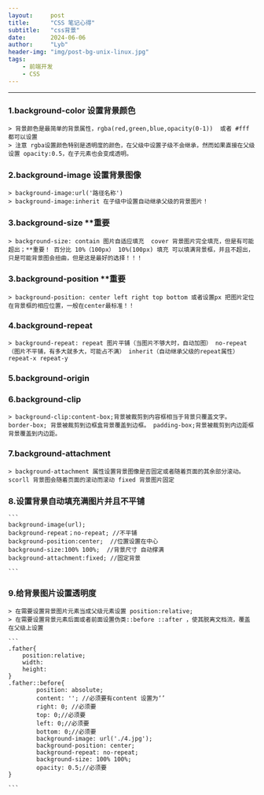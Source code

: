 ```yaml
---
layout:     post
title:      "CSS 笔记心得"
subtitle:   "css背景"
date:       2024-06-06
author:     "Lyb"
header-img: "img/post-bg-unix-linux.jpg"
tags:
    - 前端开发
    - CSS
---
```

----

### 1.background-color 设置背景颜色

    > 背景颜色是最简单的背景属性，rgba(red,green,blue,opacity(0-1))  或者 #fff 都可以设置
    > 注意 rgba设置颜色特别是透明度的颜色，在父级中设置子级不会继承，然而如果直接在父级设置 opacity:0.5，在子元素也会变成透明。 

### 2.background-image 设置背景图像
    > background-image:url('路径名称')
    > background-image:inherit 在子级中设置自动继承父级的背景图片！

### 3.background-size **重要
    > background-size: contain 图片自适应填充  cover 背景图片完全填充，但是有可能超出；**重要！ 百分比 10%（100px） 10%(100px) 填充 可以填满背景框，并且不超出，只是可能背景图会扭曲，但是这是最好的选择！！！   
    
### 3.background-position **重要
    > background-position: center left right top bottom 或者设置px 把图片定位在背景框的相应位置，一般在center最标准！！

### 4.background-repeat 
    > background-repeat: repeat 图片平铺（当图片不够大时，自动加图） no-repeat（图片不平铺，有多大就多大，可能占不满） inherit（自动继承父级的repeat属性） repeat-x repeat-y

### 5.background-origin

### 6.background-clip
    > background-clip:content-box;背景被裁剪到内容框相当于背景只覆盖文字。 border-box; 背景被裁剪到边框盒背景覆盖到边框。 padding-box;背景被裁剪到内边距框背景覆盖到内边距。
### 7.background-attachment
    > background-attachment 属性设置背景图像是否固定或者随着页面的其余部分滚动。 scorll 背景图会随着页面的滚动而滚动 fixed 背景图片固定

### 8.设置背景自动填充满图片并且不平铺
    ```
    background-image(url);
    background-repeat；no-repeat; //不平铺
    background-position:center;  //位置设置在中心
    background-size:100% 100%;  //背景尺寸 自动撑满
    background-attachment:fixed; //固定背景

    ```
### 9.给背景图片设置透明度
    > 在需要设置背景图片元素当成父级元素设置 position:relative;
    > 在需要设置背景元素后面或者前面设置伪类::before ::after ，使其脱离文档流，覆盖在父级上设置

    ```
    .father{
        position:relative;
        width:
        height:
    }
    .father::before{
            position: absolute;
            content: ''; //必须要有content 设置为‘’
            right: 0; //必须要
            top: 0;//必须要
            left: 0;//必须要
            bottom: 0;//必须要
            background-image: url('./4.jpg');
            background-position: center;
            background-repeat: no-repeat;
            background-size: 100% 100%;
            opacity: 0.5;//必须要
    }

    ```